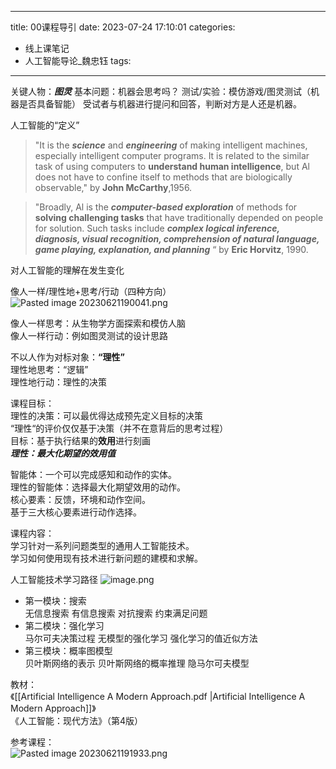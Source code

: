 
---
title: 00课程导引
date: 2023-07-24 17:10:01
categories:
  - 线上课笔记
  - 人工智能导论_魏忠钰
tags:
---
关键人物：***图灵***
基本问题：机器会思考吗？
测试/实验：模仿游戏/图灵测试（机器是否具备智能）
受试者与机器进行提问和回答，判断对方是人还是机器。

人工智能的“定义”
>"It is the ***science*** and ***engineering*** of making intelligent machines, especially intelligent computer programs. It is related to the similar task of using computers to **understand human intelligence**, but Al does not have to confine itself to methods that are biologically observable,"    by **John McCarthy**,1956.

>"Broadly, Al is the ***computer-based exploration*** of methods for  **solving challenging tasks** that have traditionally depended on people for solution. Such tasks include ***complex logical inference, diagnosis, visual recognition, comprehension of natural language, game playing, explanation, and planning*** “    by **Eric Horvitz**, 1990.

对人工智能的理解在发生变化

像人一样/理性地+思考/行动（四种方向）
![Pasted image 20230621190041.png](https://cdn.jsdelivr.net/gh/shengquansu/pic-bed@main/Pasted%20image%2020230621190041.png)




像人一样思考：从生物学方面探索和模仿人脑  
像人一样行动：例如图灵测试的设计思路  

不以人作为对标对象：**“理性”**   
理性地思考：“逻辑”  
理性地行动：理性的决策

课程目标：  
理性的决策：可以最优得达成预先定义目标的决策  
“理性“的评价仅仅基于决策（并不在意背后的思考过程）  
目标：基于执行结果的**效用**进行刻画  
***理性：最大化期望的效用值***   

智能体：一个可以完成感知和动作的实体。  
理性的智能体：选择最大化期望效用的动作。  
核心要素：反馈，环境和动作空间。  
基于三大核心要素进行动作选择。  

课程内容：  
学习针对一系列问题类型的通用人工智能技术。  
学习如何使用现有技术进行新问题的建模和求解。

人工智能技术学习路径
![image.png](https://cdn.jsdelivr.net/gh/shengquansu/pic-bed@main/20230806150720.png)



- 第一模块：搜索  
	无信息搜索
	有信息搜索
	对抗搜索
	约束满足问题
- 第二模块：强化学习  
	马尔可夫决策过程
	无模型的强化学习
	强化学习的值近似方法
- 第三模块：概率图模型  
	贝叶斯网络的表示
	贝叶斯网络的概率推理
	隐马尔可夫模型

教材：  
《[[Artificial Intelligence A Modern Approach.pdf |Artificial Intelligence A Modern Approach]]》  
《人工智能：现代方法》（第4版）

参考课程：  
![Pasted image 20230621191933.png](https://cdn.jsdelivr.net/gh/shengquansu/pic-bed@main/Pasted%20image%2020230621191933.png)
